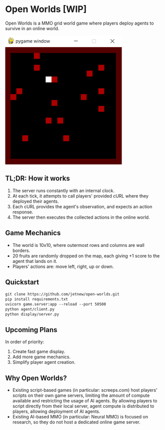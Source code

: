 # Open Worlds [WIP]

Open Worlds is a MMO grid world game where players deploy agents to survive in an online world.

![screenshot](assets/screenshot.png)

## TL;DR: How it works
1. The server runs constantly with an internal clock.
2. At each tick, it attempts to call players' provided cURL where they deployed their agents.
3. Each cURL provides the agent's observation, and expects an action response.
4. The server then executes the collected actions in the online world.

## Game Mechanics
* The world is 10x10, where outermost rows and columns are wall borders.
* 20 fruits are randomly dropped on the map, each giving +1 score to the agent that lands on it.
* Players' actions are: move left, right, up or down.

## Quickstart
```
git clone https://github.com/jetnew/open-worlds.git
pip install requirements.txt
uvicorn game.server:app --reload --port 50500
python agent/client.py
python display/server.py
```

## Upcoming Plans
In order of priority:
1. Create fast game display.
2. Add more game mechanics.
3. Simplify player agent creation.

## Why Open Worlds?
* Existing script-based games (in particular: screeps.com) host players' scripts on their own game servers, limiting the amount of compute available and restricting the usage of AI agents.
  By allowing players to script directly from their local server, agent compute is distributed to players, allowing deployment of AI agents.
* Existing AI-based MMO (in particular: Neural MMO) is focused on research, so they do not host a dedicated online game server.